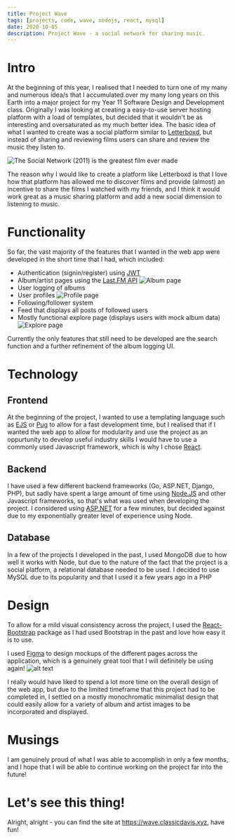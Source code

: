 ```yaml
---
title: Project Wave
tags: [projects, code, wave, nodejs, react, mysql]
date: 2020-10-05
description: Project Wave - a social network for sharing music.
---
```


# Intro
At the beginning of this year, I realised that I needed to turn one of my many and numerous idea/s that I accumulated over my many long years on this Earth into a major project for my Year 11 Software Design and Development class. Originally I was looking at creating a easy-to-use server hosting platform with a load of templates, but decided that it wouldn't be as interesting and oversaturated as my much better idea. The basic idea of what I wanted to create was a social platform similar to [Letterboxd](https://letterboxd.com/), but instead of sharing and reviewing films users can share and review the music they listen to. 

![The Social Network (2011) is the greatest film ever made](/images/the-social-network.png)

The reason why I would like to create a platform like Letterboxd is that I love how that platform has allowed me to discover films and provide (almost) an incentive to share the films I watched with my friends, and I think it would work great as a music sharing platform and add a new social dimension to listening to music. 

# Functionality
So far, the vast majority of the features that I wanted in the web app were developed in the short time that I had, which included:
* Authentication (signin/register) using [JWT](http://jwt.io/)
* Album/artist pages using the [Last.FM API](https://www.last.fm/api) ![Album page](/images/wave-album.png)
* User logging of albums
* User profiles ![Profile page](/images/wave-profile.png)
* Following/follower system
* Feed that displays all posts of followed users
* Mostly functional explore page (displays users with mock album data) ![Explore page](/images/wave-explore.png)

Currently the only features that still need to be developed are the search function and a further refinement of the album logging UI.

# Technology
## Frontend
At the beginning of the project, I wanted to use a templating language such as [EJS](https://ejs.co/) or [Pug](https://pugjs.org/) to allow for a fast development time, but I realised that if I wanted the web app to allow for modularity and use the project as an oppurtunity to develop useful industry skills I would have to use a commonly used Javascript framework, which is why I chose [React](https://reactjs.org/). 

## Backend
I have used a few different backend frameworks (Go, ASP.NET, Django, PHP), but sadly have spent a large amount of time using [Node.JS](https://nodejs.org) and other Javascript frameworks, so that's what was used when developing the project. I considered using [ASP.NET](https://dotnet.microsoft.com/apps/aspnet) for a few minutes, but decided against due to my exponentially greater level of experience using Node. 

## Database
In a few of the projects I developed in the past, I used MongoDB due to how well it works with Node, but due to the nature of the fact that the project is a social platform, a relational database needed to be used. I decided to use MySQL due to its popularity and that I used it a few years ago in a PHP

# Design
To allow for a mild visual consistency across the project, I used the [React-Bootstrap](https://react-bootstrap.github.io/) package as I had used Bootstrap in the past and love how easy it is to use. 

I used [Figma](https://www.figma.com/) to design mockups of the different pages across the application, which is a genuinely great tool that I will definitely be using again!
![alt text](/images/wave-figma-screenshot.png)

I really would have liked to spend a lot more time on the overall design of the web app, but due to the limited timeframe that this project had to be completed in, I settled on a mostly monochromatic minimalist design that could easily allow for a variety of album and artist images to be incorporated and displayed.

# Musings
I am genuinely proud of what I was able to accomplish in only a few months, and I hope that I will be able to continue working on the project far into the future!

# Let's see this thing!
Alright, alright - you can find the site at https://wave.classicdavis.xyz, have fun!